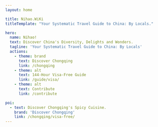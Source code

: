 ```yaml
---
layout: home

title: Nihao.WiKi
titleTemplate: "Your Systematic Travel Guide to China: By Locals."

hero:
  name: Nihao!
  text: Discover China's Diversity, Delights and Wonders.
  tagline: 'Your Systematic Travel Guide to China: By Locals'
  actions:
    - theme: brand
      text: Discover Chongqing
      link: /chongqing
    - theme: alt
      text: 144-Hour Visa-Free Guide
      link: /guide/visa/
    - theme: alt
      text: Contribute
      link: /contribute

poi:
  - text: Discover Chongqing's Spicy Cuisine.
    brand: 'Discover Chongqing'
    link: /chongqing/visa-free/
---
```


<style>
:root {
  --vp-home-hero-name-color: transparent !important;
  --vp-home-hero-image-filter: blur(44px) !important;
}

@media (min-width: 640px) {
  :root {
    --vp-home-hero-image-filter: blur(56px) !important;;
  }
}

@media (min-width: 960px) {
  :root {
    --vp-home-hero-image-filter: blur(68px) !important;;
  }
}
</style>
